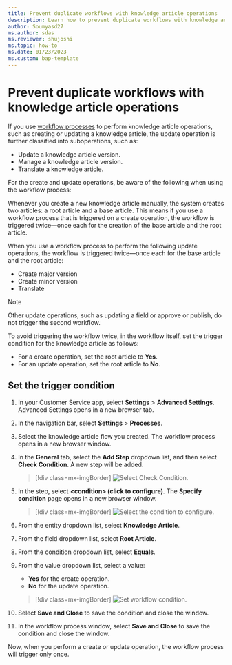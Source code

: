 ```yaml
---
title: Prevent duplicate workflows with knowledge article operations
description: Learn how to prevent duplicate workflows with knowledge article operations. 
author: Soumyasd27
ms.author: sdas
ms.reviewer: shujoshi
ms.topic: how-to
ms.date: 01/23/2023
ms.custom: bap-template
---
```


# Prevent duplicate workflows with knowledge article operations

If you use [workflow processes](../../customerengagement/on-premises/customize/workflow-processes.md) to perform knowledge article operations, such as creating or updating a knowledge article, the update operation is further classified into suboperations, such as:

-	Update a knowledge article version.
-	Manage a knowledge article version.
-	Translate a knowledge article.

For the create and update operations, be aware of the following when using the workflow process: 

Whenever you create a new knowledge article manually, the system creates two articles: a root article and a base article. This means if you use a workflow process that is triggered on a create operation, the workflow is triggered twice—once each for the creation of the base article and the root article.

When you use a workflow process to perform the following update operations, the workflow is triggered twice—once each for the base article and the root article:
-	Create major version
-	Create minor version
-	Translate
  
   > [!NOTE]
   >  Other update operations, such as updating a field or approve or publish, do not trigger the second workflow.

To avoid triggering the workflow twice, in the workflow itself, set the trigger condition for the knowledge article as follows:

- For a create operation, set the root article to **Yes**.
- For an update operation, set the root article to **No**.

## Set the trigger condition
  
1. In your Customer Service app, select **Settings** > **Advanced Settings**. Advanced Settings opens in a new browser tab.
  
1. In the navigation bar, select **Settings** > **Processes**.

1. Select the knowledge article flow you created. The workflow process opens in a new browser window.
  
1. In the **General** tab, select the **Add Step** dropdown list, and then select **Check Condition**. A new step will be added.

    > [!div class=mx-imgBorder]
    > ![Select Check Condition.](../media/workflows-check-condition.png "Select Check Condition from the Add Step dropdown list")
  
1. In the step, select **&lt;condition&gt; (click to configure)**. The **Specify condition** page opens in a new browser window.

    > [!div class=mx-imgBorder]
    > ![Select the condition to configure.](../media/workflows-configure-condition.png "Select the condition to configure")
  
1. From the entity dropdown list, select **Knowledge Article**.

1. From the field dropdown list, select **Root Article**.

1. From the condition dropdown list, select **Equals**.

1. From the value dropdown list, select a value:
    - **Yes** for the create operation.
    - **No** for the update operation.

    > [!div class=mx-imgBorder]
    > ![Set workflow condition.](../media/workflows-set-condition.png "Select the applicable value for the workflow condition from the dropdown list")

1. Select **Save and Close** to save the condition and close the window.

1. In the workflow process window, select **Save and Close** to save the condition and close the window.

Now, when you perform a create or update operation, the workflow process will trigger only once.
